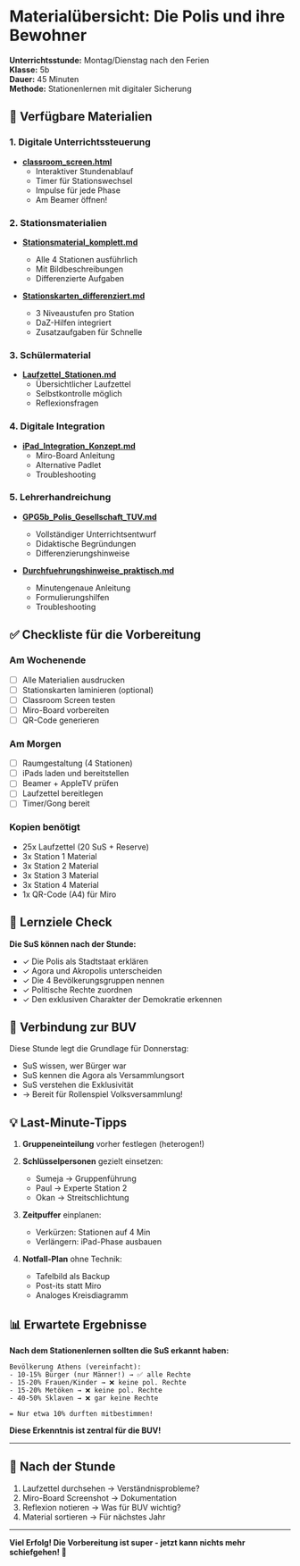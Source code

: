 # Materialübersicht: Die Polis und ihre Bewohner

**Unterrichtsstunde:** Montag/Dienstag nach den Ferien  
**Klasse:** 5b  
**Dauer:** 45 Minuten  
**Methode:** Stationenlernen mit digitaler Sicherung

## 📁 Verfügbare Materialien

### 1. Digitale Unterrichtssteuerung
- **[classroom_screen.html](unterricht/GPG5b_LB4_2_Antikes_Griechenland/GPG5b_LB4_2_Antikes%20Griechenland_Entwürfe/GPG5b_LB4_Polis_und_Gesellschaft/classroom_screen.html)**
  - Interaktiver Stundenablauf
  - Timer für Stationswechsel
  - Impulse für jede Phase
  - Am Beamer öffnen!

### 2. Stationsmaterialien
- **[Stationsmaterial_komplett.md](Stationsmaterial_komplett.md)**
  - Alle 4 Stationen ausführlich
  - Mit Bildbeschreibungen
  - Differenzierte Aufgaben

- **[Stationskarten_differenziert.md](Stationskarten_differenziert.md)**
  - 3 Niveaustufen pro Station
  - DaZ-Hilfen integriert
  - Zusatzaufgaben für Schnelle

### 3. Schülermaterial
- **[Laufzettel_Stationen.md](Laufzettel_Stationen.md)**
  - Übersichtlicher Laufzettel
  - Selbstkontrolle möglich
  - Reflexionsfragen

### 4. Digitale Integration
- **[iPad_Integration_Konzept.md](iPad_Integration_Konzept.md)**
  - Miro-Board Anleitung
  - Alternative Padlet
  - Troubleshooting

### 5. Lehrerhandreichung
- **[GPG5b_Polis_Gesellschaft_TUV.md](GPG5b_Polis_Gesellschaft_TUV.md)**
  - Vollständiger Unterrichtsentwurf
  - Didaktische Begründungen
  - Differenzierungshinweise

- **[Durchfuehrungshinweise_praktisch.md](Durchfuehrungshinweise_praktisch.md)**
  - Minutengenaue Anleitung
  - Formulierungshilfen
  - Troubleshooting

## ✅ Checkliste für die Vorbereitung

### Am Wochenende
- [ ] Alle Materialien ausdrucken
- [ ] Stationskarten laminieren (optional)
- [ ] Classroom Screen testen
- [ ] Miro-Board vorbereiten
- [ ] QR-Code generieren

### Am Morgen
- [ ] Raumgestaltung (4 Stationen)
- [ ] iPads laden und bereitstellen
- [ ] Beamer + AppleTV prüfen
- [ ] Laufzettel bereitlegen
- [ ] Timer/Gong bereit

### Kopien benötigt
- 25x Laufzettel (20 SuS + Reserve)
- 3x Station 1 Material
- 3x Station 2 Material  
- 3x Station 3 Material
- 3x Station 4 Material
- 1x QR-Code (A4) für Miro

## 🎯 Lernziele Check

**Die SuS können nach der Stunde:**
- ✓ Die Polis als Stadtstaat erklären
- ✓ Agora und Akropolis unterscheiden
- ✓ Die 4 Bevölkerungsgruppen nennen
- ✓ Politische Rechte zuordnen
- ✓ Den exklusiven Charakter der Demokratie erkennen

## 🔗 Verbindung zur BUV

Diese Stunde legt die Grundlage für Donnerstag:
- SuS wissen, wer Bürger war
- SuS kennen die Agora als Versammlungsort
- SuS verstehen die Exklusivität
- → Bereit für Rollenspiel Volksversammlung!

## 💡 Last-Minute-Tipps

1. **Gruppeneinteilung** vorher festlegen (heterogen!)
2. **Schlüsselpersonen** gezielt einsetzen:
   - Sumeja → Gruppenführung
   - Paul → Experte Station 2
   - Okan → Streitschlichtung

3. **Zeitpuffer** einplanen:
   - Verkürzen: Stationen auf 4 Min
   - Verlängern: iPad-Phase ausbauen

4. **Notfall-Plan** ohne Technik:
   - Tafelbild als Backup
   - Post-its statt Miro
   - Analoges Kreisdiagramm

## 📊 Erwartete Ergebnisse

**Nach dem Stationenlernen sollten die SuS erkannt haben:**

```
Bevölkerung Athens (vereinfacht):
- 10-15% Bürger (nur Männer!) → ✅ alle Rechte
- 15-20% Frauen/Kinder → ❌ keine pol. Rechte  
- 15-20% Metöken → ❌ keine pol. Rechte
- 40-50% Sklaven → ❌ gar keine Rechte

= Nur etwa 10% durften mitbestimmen!
```

**Diese Erkenntnis ist zentral für die BUV!**

---

## 📝 Nach der Stunde

1. Laufzettel durchsehen → Verständnisprobleme?
2. Miro-Board Screenshot → Dokumentation
3. Reflexion notieren → Was für BUV wichtig?
4. Material sortieren → Für nächstes Jahr

---

**Viel Erfolg! Die Vorbereitung ist super - jetzt kann nichts mehr schiefgehen! 🎉**